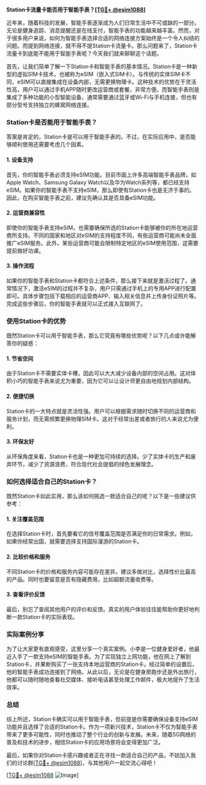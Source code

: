 **Station卡流量卡能否用于智能手表？[[TG💪+ @esim1088](https://t.me/s/esim1088)]**

近年来，随着科技的发展，智能手表逐渐成为人们日常生活中不可或缺的一部分。无论是健身追踪、消息提醒还是在线支付，智能手表的功能越来越丰富。然而，对于很多用户来说，如何为智能手表选择合适的网络连接方案始终是一个令人纠结的问题。而提到网络连接，就不得不提Station卡流量卡。那么问题来了，Station卡流量卡到底能不能用于智能手表呢？今天我们就来聊聊这个话题。

首先，让我们简单了解一下Station卡和智能手表的基本情况。Station卡是一种新型的虚拟SIM卡技术，也被称为eSIM（嵌入式SIM卡）。与传统的实体SIM卡不同，eSIM可以直接集成在设备内部，无需更换物理卡。这种技术的优势在于灵活性高，用户可以通过手机APP随时更改运营商或套餐，非常方便。而智能手表则是集成了多种功能的小型智能设备，通常需要通过蓝牙或Wi-Fi与手机连接，但也有部分型号支持独立的蜂窝网络连接。

### Station卡是否能用于智能手表？

答案是肯定的，Station卡是可以用于智能手表的。不过，在实际应用中，是否能够顺利使用还需要考虑几个因素。

#### 1. **设备支持**
   首先，你的智能手表必须支持eSIM功能。目前市面上许多高端智能手表品牌，如Apple Watch、Samsung Galaxy Watch以及华为Watch系列等，都已经支持eSIM。如果你的智能手表不支持eSIM，那么即使有Station卡也是无济于事的。因此，在购买智能手表之前，建议先确认其是否具备eSIM功能。

#### 2. **运营商兼容性**
   即使你的智能手表支持eSIM，也需要确保所选的Station卡能够被你的所在地运营商所支持。不同的国家和地区对eSIM的支持程度不同，有些运营商可能尚未全面推广eSIM服务。此外，某些运营商可能会限制特定地区的eSIM使用范围，这需要提前做好功课。

#### 3. **操作流程**
   如果你的智能手表和Station卡都符合上述条件，那么接下来就是激活过程了。通常情况下，激活eSIM的过程并不复杂，用户只需通过手机上的专用APP进行配置即可。具体步骤包括下载相应的运营商APP、输入相关信息并上传身份证照片等。完成这些步骤后，你的智能手表就可以正式接入互联网了。

### 使用Station卡的优势

既然Station卡可以用于智能手表，那么它究竟有哪些优势呢？以下几点或许能解答你的疑惑：

#### 1. **节省空间**
   由于Station卡不需要实体卡槽，因此可以大大减少设备内部的空间占用。这对体积小巧的智能手表来说尤为重要，因为它可以让设计师更自由地规划内部结构。

#### 2. **便捷切换**
   Station卡的一大特点就是灵活性强。用户可以根据需求随时切换不同的运营商和服务计划，而无需频繁更换物理SIM卡。这对于经常出差或者旅行的人来说尤为便利。

#### 3. **环保友好**
   从环保角度来看，Station卡也是一种更加可持续的选择。少了实体卡的生产和废弃环节，减少了资源浪费，符合现代社会提倡的绿色发展理念。

### 如何选择适合自己的Station卡？

既然Station卡如此实用，那么该如何挑选一款适合自己的呢？以下是一些建议供参考：

#### 1. **关注覆盖范围**
   在选择Station卡时，首先要看它的信号覆盖范围是否满足你的日常需求。例如，如果你经常出国，就需要选择支持国际漫游的Station卡。

#### 2. **比较价格和服务**
   不同Station卡的价格和服务内容可能存在差异。建议多做对比，选择性价比最高的产品。同时也要留意是否有隐藏费用，比如超额流量收费等。

#### 3. **查看评价反馈**
   最后，别忘了查阅其他用户的评价和反馈。真实的用户体验往往能帮助你更好地判断一款Station卡的实际表现。

### 实际案例分享

为了让大家更有直观感受，这里分享一个真实案例。小李是一位健身爱好者，他最近入手了一款支持eSIM的智能手表。为了实现独立上网功能，他在网上了解到Station卡，并果断购买了一张支持本地运营商的Station卡。经过简单的设置后，他的智能手表成功连接到了网络。从此以后，无论是在健身房跑步还是外出旅行，他都可以随时随地查看社交媒体、接听电话甚至处理工作邮件，极大地提升了生活效率。

### 总结

综上所述，Station卡确实可以用于智能手表，但前提是你需要确保设备支持eSIM功能并且选择了合适的Station卡。作为一项新兴技术，Station卡不仅为智能手表带来了更多可能性，同时也推动了整个行业的创新与发展。未来，随着5G网络的普及和技术的进步，相信Station卡的应用场景将会变得更加广泛。

最后，如果你对Station卡感兴趣或者正在寻找一款适合自己的产品，不妨加入我们的讨论群[[TG💪+ @esim1088](https://t.me/s/esim1088)]，与其他用户一起交流心得吧！

[[TG💪+ @esim1088](https://t.me/s/esim1088) ![Image](https://i.postimg.cc/4NQfJmqS/Snipaste-2025-05-13-00-14-12.png)]